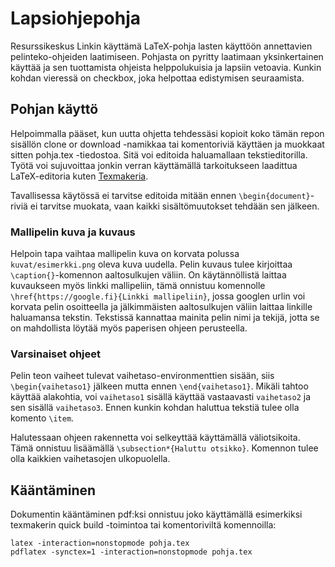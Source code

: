 # Lapsiohjepohja
Resurssikeskus Linkin käyttämä LaTeX-pohja lasten käyttöön annettavien pelinteko-ohjeiden laatimiseen. Pohjasta on pyritty laatimaan yksinkertainen käyttää ja sen tuottamista ohjeista helppolukuisia ja lapsiin vetoavia. Kunkin kohdan vieressä on checkbox, joka helpottaa edistymisen seuraamista.

## Pohjan käyttö
Helpoimmalla pääset, kun uutta ohjetta tehdessäsi kopioit koko tämän repon sisällön clone or download -namikkaa tai komentoriviä käyttäen ja muokkaat sitten pohja.tex -tiedostoa. Sitä voi editoida haluamallaan tekstieditorilla. Työtä voi sujuvoittaa jonkin verran käyttämällä tarkoitukseen laadittua LaTeX-editoria kuten [Texmakeria](http://www.xm1math.net/texmaker/).

Tavallisessa käytössä ei tarvitse editoida mitään ennen `\begin{document}`-riviä ei tarvitse muokata, vaan kaikki sisältömuutokset tehdään sen jälkeen.

### Mallipelin kuva ja kuvaus
Helpoin tapa vaihtaa mallipelin kuva on korvata polussa `kuvat/esimerkki.png` oleva kuva uudella. Pelin kuvaus tulee kirjoittaa `\caption{}`-komennon aaltosulkujen väliin. On käytännöllistä laittaa kuvaukseen myös linkki mallipeliin, tämä onnistuu komennolle `\href{https://google.fi}{Linkki mallipeliin}`, jossa googlen urlin voi korvata pelin osoitteella ja jälkimmäisten aaltosulkujen väliin laittaa linkille haluamansa tekstin. Tekstissä kannattaa mainita pelin nimi ja tekijä, jotta se on mahdollista löytää myös paperisen ohjeen perusteella.

### Varsinaiset ohjeet
Pelin teon vaiheet tulevat vaihetaso-environmenttien sisään, siis `\begin{vaihetaso1}` jälkeen mutta ennen `\end{vaihetaso1}`. Mikäli tahtoo käyttää alakohtia, voi `vaihetaso1` sisällä käyttää vastaavasti `vaihetaso2` ja sen sisällä `vaihetaso3`. Ennen kunkin kohdan haluttua tekstiä tulee olla komento `\item`.

Halutessaan ohjeen rakennetta voi selkeyttää käyttämällä väliotsikoita. Tämä onnistuu lisäämällä `\subsection*{Haluttu otsikko}`. Komennon tulee olla kaikkien vaihetasojen ulkopuolella.

## Kääntäminen
Dokumentin kääntäminen pdf:ksi onnistuu joko käyttämällä esimerkiksi texmakerin quick build -toimintoa tai komentoriviltä komennoilla:
```
latex -interaction=nonstopmode pohja.tex
pdflatex -synctex=1 -interaction=nonstopmode pohja.tex
```
